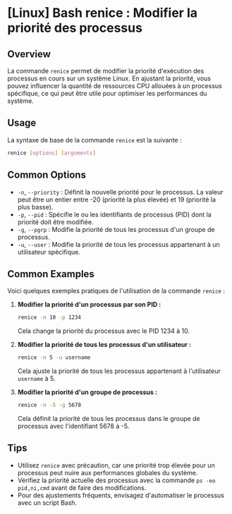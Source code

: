 # [Linux] Bash renice : Modifier la priorité des processus

## Overview
La commande `renice` permet de modifier la priorité d'exécution des processus en cours sur un système Linux. En ajustant la priorité, vous pouvez influencer la quantité de ressources CPU allouées à un processus spécifique, ce qui peut être utile pour optimiser les performances du système.

## Usage
La syntaxe de base de la commande `renice` est la suivante :

```bash
renice [options] [arguments]
```

## Common Options
- `-n`, `--priority` : Définit la nouvelle priorité pour le processus. La valeur peut être un entier entre -20 (priorité la plus élevée) et 19 (priorité la plus basse).
- `-p`, `--pid` : Spécifie le ou les identifiants de processus (PID) dont la priorité doit être modifiée.
- `-g`, `--pgrp` : Modifie la priorité de tous les processus d'un groupe de processus.
- `-u`, `--user` : Modifie la priorité de tous les processus appartenant à un utilisateur spécifique.

## Common Examples
Voici quelques exemples pratiques de l'utilisation de la commande `renice` :

1. **Modifier la priorité d'un processus par son PID :**
   ```bash
   renice -n 10 -p 1234
   ```
   Cela change la priorité du processus avec le PID 1234 à 10.

2. **Modifier la priorité de tous les processus d'un utilisateur :**
   ```bash
   renice -n 5 -u username
   ```
   Cela ajuste la priorité de tous les processus appartenant à l'utilisateur `username` à 5.

3. **Modifier la priorité d'un groupe de processus :**
   ```bash
   renice -n -5 -g 5678
   ```
   Cela définit la priorité de tous les processus dans le groupe de processus avec l'identifiant 5678 à -5.

## Tips
- Utilisez `renice` avec précaution, car une priorité trop élevée pour un processus peut nuire aux performances globales du système.
- Vérifiez la priorité actuelle des processus avec la commande `ps -eo pid,ni,cmd` avant de faire des modifications.
- Pour des ajustements fréquents, envisagez d'automatiser le processus avec un script Bash.